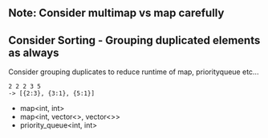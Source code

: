 ## Note: Consider multimap vs map carefully

## Consider Sorting - Grouping duplicated elements as always
Consider grouping duplicates to reduce runtime of map, priorityqueue etc...

    2 2 2 3 5
    -> [{2:3}, {3:1}, {5:1}]

- map<int, int>
- map<int, vector<>, vector<>>
- priority_queue<int, int>
